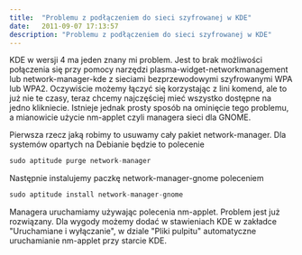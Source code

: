 ```yaml
---
title:  "Problemu z podłączeniem do sieci szyfrowanej w KDE"
date:   2011-09-07 17:13:57
description: "Problemu z podłączeniem do sieci szyfrowanej w KDE"
---
```


KDE w wersji 4 ma jeden znany mi problem. Jest to brak możliwości połączenia się przy pomocy narzędzi plasma-widget-networkmanagement lub network-manager-kde z sieciami bezprzewodowymi szyfrowanymi WPA lub WPA2. Oczywiście możemy łączyć się korzystając z lini komend, ale to już nie te czasy, teraz chcemy najczęściej mieć wszystko dostępne na jedno klikniecie. Istnieje jednak prosty sposób na ominięcie tego problemu, a mianowicie użycie nm-applet czyli managera sieci dla GNOME.

Pierwsza rzecz jaką robimy to usuwamy cały pakiet network-manager. Dla systemów opartych na Debianie będzie to polecenie

```php
sudo aptitude purge network-manager
```

Następnie instalujemy paczkę network-manager-gnome poleceniem

```php
sudo aptitude install network-manager-gnome
```

Managera uruchamiamy używając polecenia nm-applet. Problem jest już rozwiązany. Dla wygody możemy dodać w stawieniach KDE w zakładce "Uruchamiane i wyłączanie", w dziale "Pliki pulpitu" automatyczne uruchamianie nm-applet przy starcie KDE.